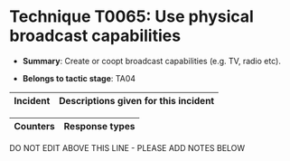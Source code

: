 # Technique T0065: Use physical broadcast capabilities

* **Summary**: Create or coopt broadcast capabilities (e.g. TV, radio etc). 

* **Belongs to tactic stage**: TA04


| Incident | Descriptions given for this incident |
| -------- | -------------------- |



| Counters | Response types |
| -------- | -------------- |


DO NOT EDIT ABOVE THIS LINE - PLEASE ADD NOTES BELOW